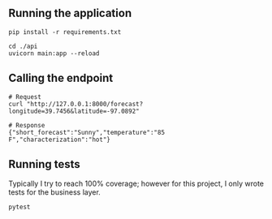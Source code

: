 ## Running the application
```
pip install -r requirements.txt

cd ./api
uvicorn main:app --reload
```

## Calling the endpoint
```
# Request
curl "http://127.0.0.1:8000/forecast?longitude=39.7456&latitude=-97.0892"

# Response
{"short_forecast":"Sunny","temperature":"85 F","characterization":"hot"}
```

## Running tests
Typically I try to reach 100% coverage; however for this project, I only wrote tests for the business layer.
```
pytest
```

